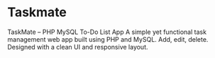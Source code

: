 # Taskmate
TaskMate – PHP MySQL To-Do List App A simple yet functional task management web app built using PHP and MySQL. Add, edit, delete. Designed with a clean UI and responsive layout.
